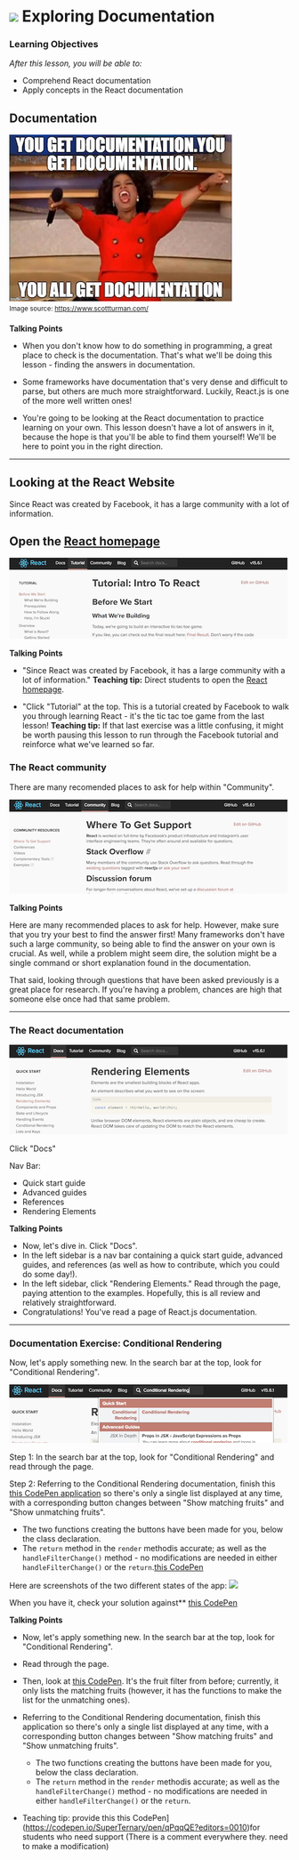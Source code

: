 # ![](https://ga-dash.s3.amazonaws.com/production/assets/logo-9f88ae6c9c3871690e33280fcf557f33.png) Exploring Documentation


### Learning Objectives
*After this lesson, you will be able to:*
- Comprehend React documentation
- Apply concepts in the React documentation


## Documentation


![meme](assets/documentation-meme.jpg)<br>
<sup>Image source: https://www.scottturman.com/<sup>

<aside class="notes">


**Talking Points**

- When you don't know how to do something in programming, a great place to check is the documentation. That's what we'll be doing this lesson - finding the answers in documentation.

- Some frameworks have documentation that's very dense and difficult to parse, but others are much more straightforward. Luckily, React.js is one of the more well written ones!

- You're going to be looking at the React documentation to practice learning on your own. This lesson doesn't have a lot of answers in it, because the hope is that you'll be able to find them yourself! We'll be here to point you in the right direction.


</aside>

----

## Looking at the React Website

Since React was created by Facebook, it has a large community with a lot of information.

Open the [React homepage](https://facebook.github.io/react/)
  - 
![](assets/facebook-tutorial.png)


<aside class="notes">

**Talking Points**

- "Since React was created by Facebook, it has a large community with a lot of information." **Teaching tip:** Direct students to open the [React homepage](https://facebook.github.io/react/). 

- "Click "Tutorial" at the top. This is a tutorial created by Facebook to walk you through learning React - it's the tic tac toe game from the last lesson! **Teaching tip:** If that last exercise was a little confusing, it might be worth pausing this lesson to run through the Facebook tutorial and reinforce what we've learned so far.

</aside>  


### The React community

There are many recomended places to ask for help within "Community".

![](assets/facebook-community.png)

<aside class="notes">

**Talking Points**

Here are many recommended places to ask for help. However, make sure that you try your best to find the answer first! Many frameworks don't have such a large community, so being able to find the answer on your own is crucial. As well, while a problem might seem dire, the solution might be a single command or short explanation found in the documentation.

That said, looking through questions that have been asked previously is a great place for research. If you're having a problem, chances are high that someone else once had that same problem.


</aside>


----

### The React documentation



![](assets/facebook-rendering.png)

Click "Docs"

Nav Bar: 
- Quick start guide
- Advanced guides 
- References 
- Rendering Elements

<aside class="notes">

**Talking Points** 

- Now, let's dive in. Click "Docs".
- In the left sidebar is a nav bar containing a quick start guide, advanced guides, and references (as well as how to contribute, which you could do some day!).
- In the left sidebar, click "Rendering Elements." Read through the page, paying attention to the examples. Hopefully, this is all review and relatively straightforward.
- Congratulations! You've read a page of React.js documentation.

</aside>

---- 

### Documentation Exercise: Conditional Rendering

Now, let's apply something new. In the search bar at the top, look for "Conditional Rendering".

![](assets/facebook-conditional.png)


Step 1: In the search bar at the top, look for "Conditional Rendering" and read through the page. 

Step 2: Referring to the Conditional Rendering documentation, finish this [this CodePen application](https://codepen.io/SuperTernary/pen/wrooQP) so there's only a single list displayed at any time, with a corresponding button changes between "Show matching fruits" and "Show unmatching fruits".
  - The two functions creating the buttons have been made for you, below the class declaration.
  - The `return` method in the `render` methodis accurate; as well as the `handleFilterChange()` method - no modifications are needed in either `handleFilterChange()` or the `return`.[this CodePen](https://codepen.io/SuperTernary/pen/wrooQP)
  

Here are screenshots of the two different states of the app:
![](assets/fruit-final.png)


When you have it, check your solution against** [this CodePen](https://codepen.io/SuperTernary/pen/XeNNEG?editors=0010)

<aside class="notes">

**Talking Points** 
- Now, let's apply something new. In the search bar at the top, look for "Conditional Rendering".
- Read through the page.
- Then, look at [this CodePen](https://codepen.io/SuperTernary/pen/wrooQP). It's the fruit filter from before; currently, it only lists the matching fruits (however, it has the functions to make the list for the unmatching ones).
- Referring to the Conditional Rendering documentation, finish this application so there's only a single list displayed at any time, with a corresponding button changes between "Show matching fruits" and "Show unmatching fruits".
  - The two functions creating the buttons have been made for you, below the class declaration.
  - The `return` method in the `render` methodis accurate; as well as the `handleFilterChange()` method - no modifications are needed in either `handleFilterChange()` or the `return`.
  
- Teaching tip: provide this this CodePen](https://codepen.io/SuperTernary/pen/qPqqQE?editors=0010)for students who need support (There is a comment everywhere they. need to make a modification)

  
</aside>
